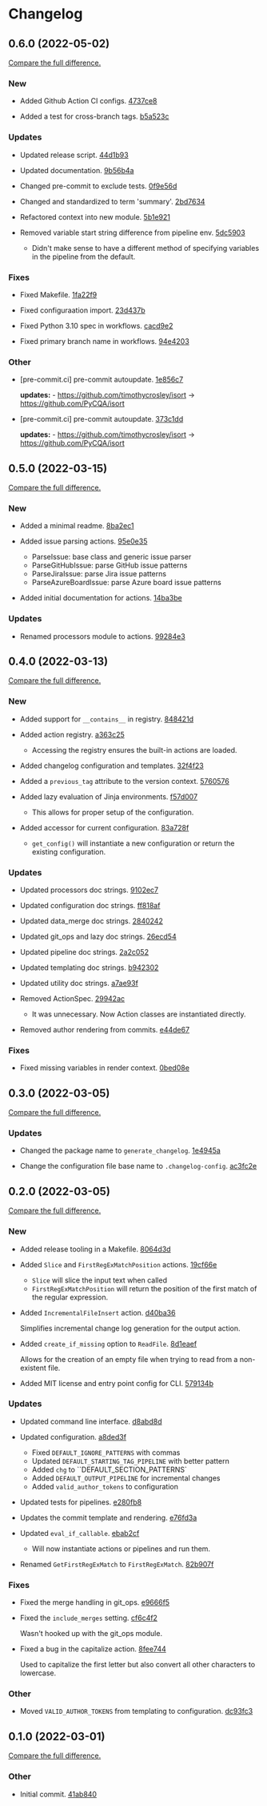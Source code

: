 # Changelog

## 0.6.0 (2022-05-02)

[Compare the full difference.](https://github.com/coordt/generate-changelog/compare/None...HEAD)

### New

- Added Github Action CI configs. [4737ce8](https://github.com/coordt/generate-changelog/commit/4737ce800378113848edeef46a600d42850773b1)
    

- Added a test for cross-branch tags. [b5a523c](https://github.com/coordt/generate-changelog/commit/b5a523c8b58424b1a7bd0ad1339f30e71e9d6c8a)
    

### Updates

- Updated release script. [44d1b93](https://github.com/coordt/generate-changelog/commit/44d1b937ad41a1c964ef5fa57531a3967ff25814)
    

- Updated documentation. [9b56b4a](https://github.com/coordt/generate-changelog/commit/9b56b4a0bfe90bfd46eae58aa233abf1db18bc1f)
    

- Changed pre-commit to exclude tests. [0f9e56d](https://github.com/coordt/generate-changelog/commit/0f9e56dd09bde764583ff832c35b5ff49bada6cf)
    

- Changed and standardized to term 'summary'. [2bd7634](https://github.com/coordt/generate-changelog/commit/2bd7634b9202407fe55c6e65f67331d6e41602b4)
    

- Refactored context into new module. [5b1e921](https://github.com/coordt/generate-changelog/commit/5b1e92160c5878a02edf5ae0993ad866322f3e9d)
    

- Removed variable start string difference from pipeline env. [5dc5903](https://github.com/coordt/generate-changelog/commit/5dc59039da3a8c10fdfd84874da969d7c3f1f188)
    
  - Didn't make sense to have a different method of specifying variables in the pipeline from the default.

### Fixes

- Fixed Makefile. [1fa22f9](https://github.com/coordt/generate-changelog/commit/1fa22f9eb37ddf978c9edb71e08c8ae431638155)
    

- Fixed configuraation import. [23d437b](https://github.com/coordt/generate-changelog/commit/23d437bb22c6269d6b9ac3905a2b1dc35fcebf13)
    

- Fixed Python 3.10 spec in workflows. [cacd9e2](https://github.com/coordt/generate-changelog/commit/cacd9e2393c8efe45aecd4a0d1b6fa84b5a32764)
    

- Fixed primary branch name in workflows. [94e4203](https://github.com/coordt/generate-changelog/commit/94e4203f09c33071868b6b8d64f6e7b31c3d4c43)
    

### Other

- [pre-commit.ci] pre-commit autoupdate. [1e856c7](https://github.com/coordt/generate-changelog/commit/1e856c7ed2be8d1932d80a6b86c4e88ada0022aa)
    
  **updates:** - https://github.com/timothycrosley/isort → https://github.com/PyCQA/isort


- [pre-commit.ci] pre-commit autoupdate. [373c1dd](https://github.com/coordt/generate-changelog/commit/373c1dd87134a0381ccd19f0cf50ff324248b0b0)
    
  **updates:** - https://github.com/timothycrosley/isort → https://github.com/PyCQA/isort



## 0.5.0 (2022-03-15)

[Compare the full difference.](https://github.com/coordt/generate-changelog/compare/0.4.0...0.5.0)

### New

- Added a minimal readme. [8ba2ec1](https://github.com/coordt/generate-changelog/commit/8ba2ec1133be3515720dbd6a20d2689ef4c96bba)
    

- Added issue parsing actions. [95e0e35](https://github.com/coordt/generate-changelog/commit/95e0e35dd49ba85b1f5befc327b92c7ac2493ecc)
    
  - ParseIssue: base class and generic issue parser
  - ParseGitHubIssue: parse GitHub issue patterns
  - ParseJiraIssue: parse Jira issue patterns
  - ParseAzureBoardIssue: parse Azure board issue patterns

- Added initial documentation for actions. [14ba3be](https://github.com/coordt/generate-changelog/commit/14ba3be844bb2af41c8e14d6d5d90bcfe730da6a)
    

### Updates

- Renamed processors module to actions. [99284e3](https://github.com/coordt/generate-changelog/commit/99284e3d42a35f91d17d417bae948c35364de49f)
    

## 0.4.0 (2022-03-13)

[Compare the full difference.](https://github.com/coordt/generate-changelog/compare/0.3.0...0.4.0)

### New

- Added support for `__contains__` in registry. [848421d](https://github.com/coordt/generate-changelog/commit/848421d8123738f7c876875301c114f4c8bc1087)
    

- Added action registry. [a363c25](https://github.com/coordt/generate-changelog/commit/a363c25588f2dff507150776d58fc4d876b1220c)
    
  - Accessing the registry ensures the built-in actions are loaded.

- Added changelog configuration and templates. [32f4f23](https://github.com/coordt/generate-changelog/commit/32f4f23635b06839c19b3f811a1e2058dc81764e)
    

- Added a `previous_tag` attribute to the version context. [5760576](https://github.com/coordt/generate-changelog/commit/576057668dfc90eba19070d6f94d14d60ca9ada6)
    

- Added lazy evaluation of Jinja environments. [f57d007](https://github.com/coordt/generate-changelog/commit/f57d007f71105f4f4d6e6d1a005f39e71f816dfe)
    
  - This allows for proper setup of the configuration.

- Added accessor for current configuration. [83a728f](https://github.com/coordt/generate-changelog/commit/83a728f6c09bf7c618f031820e35267504f5f866)
    
  - `get_config()` will instantiate a new configuration or return the existing configuration.

### Updates

- Updated processors doc strings. [9102ec7](https://github.com/coordt/generate-changelog/commit/9102ec757788f3210d381e57d41e64cd57d24718)
    

- Updated configuration doc strings. [ff818af](https://github.com/coordt/generate-changelog/commit/ff818aff84744fdea955e26f539ad9c8a3a953d2)
    

- Updated data_merge doc strings. [2840242](https://github.com/coordt/generate-changelog/commit/28402420496a0fb6403e7bed58eb0d74ee237457)
    

- Updated git_ops and lazy doc strings. [26ecd54](https://github.com/coordt/generate-changelog/commit/26ecd54bb3f2f38c1c2198afde0cedf296a18120)
    

- Updated pipeline doc strings. [2a2c052](https://github.com/coordt/generate-changelog/commit/2a2c05296541c71373b4f8d59ced3fd0d2fc4f35)
    

- Updated templating doc strings. [b942302](https://github.com/coordt/generate-changelog/commit/b942302c879f5dabfc0553f103d80864bd7ebadf)
    

- Updated utility doc strings. [a7ae93f](https://github.com/coordt/generate-changelog/commit/a7ae93f757792ebf4cabf5c51fc353f65d593fef)
    

- Removed ActionSpec. [29942ac](https://github.com/coordt/generate-changelog/commit/29942acbde3b7e4b9b9a68e2b840b38417643174)
    
  - It was unnecessary. Now Action classes are instantiated directly.

- Removed author rendering from commits. [e44de67](https://github.com/coordt/generate-changelog/commit/e44de6784a7e26422679a5597b4e21322ac49f08)
    

### Fixes

- Fixed missing variables in render context. [0bed08e](https://github.com/coordt/generate-changelog/commit/0bed08eab48fd24a55b63b010c7cc8e665447cac)
    

## 0.3.0 (2022-03-05)

[Compare the full difference.](https://github.com/coordt/generate-changelog/compare/0.2.0...0.3.0)

### Updates

- Changed the package name to `generate_changelog`. [1e4945a](https://github.com/coordt/generate-changelog/commit/1e4945adc762c20b9c450cd7234d9791897459e2)
    

- Change the configuration file base name to `.changelog-config`. [ac3fc2e](https://github.com/coordt/generate-changelog/commit/ac3fc2e2fb4fd609b9f0a995a7ef95f7b77d53dd)
    

## 0.2.0 (2022-03-05)

[Compare the full difference.](https://github.com/coordt/generate-changelog/compare/0.1.0...0.2.0)

### New

- Added release tooling in a Makefile. [8064d3d](https://github.com/coordt/generate-changelog/commit/8064d3de42435b65a61b9686231973240f80f558)
    

- Added `Slice` and `FirstRegExMatchPosition` actions. [19cf66e](https://github.com/coordt/generate-changelog/commit/19cf66ebacc275c4b15fb1b5371ca9190a4b85f7)
    
  - `Slice` will slice the input text when called
  - `FirstRegExMatchPosition` will return the position of the first match of the regular expression.

- Added `IncrementalFileInsert` action. [d40ba36](https://github.com/coordt/generate-changelog/commit/d40ba3624ae01350b63ec15613838c8d81825dd0)
    
  Simplifies incremental change log generation for the output action.

- Added `create_if_missing` option to `ReadFile`. [8d1eaef](https://github.com/coordt/generate-changelog/commit/8d1eaefaa3868d3322453ceeafa2a416a95e3a7a)
    
  Allows for the creation of an empty file when trying to read from a non-existent file.

- Added MIT license and entry point config for CLI. [579134b](https://github.com/coordt/generate-changelog/commit/579134bd497362c88e82593eb7fd2fe83a04718c)
    

### Updates

- Updated command line interface. [d8abd8d](https://github.com/coordt/generate-changelog/commit/d8abd8d3a8b1ab6d112423ee4ea2408f36a8b802)
    

- Updated configuration. [a8ded3f](https://github.com/coordt/generate-changelog/commit/a8ded3f3c8c20f5117f95ca3d0020f326d112db9)
    
  - Fixed `DEFAULT_IGNORE_PATTERNS` with commas
  - Updated `DEFAULT_STARTING_TAG_PIPELINE` with better pattern
  - Added `chg` to ``DEFAULT_SECTION_PATTERNS`
  - Added `DEFAULT_OUTPUT_PIPELINE` for incremental changes
  - Added `valid_author_tokens` to configuration

- Updated tests for pipelines. [e280fb8](https://github.com/coordt/generate-changelog/commit/e280fb863d98450f48c35d7f2382770813271210)
    

- Updates the commit template and rendering. [e76fd3a](https://github.com/coordt/generate-changelog/commit/e76fd3ace753fc3244c38af89adcf589354e5b0f)
    

- Updated `eval_if_callable`. [ebab2cf](https://github.com/coordt/generate-changelog/commit/ebab2cf34f98cb06bfb485a8eb2c44717aa4f0be)
    
  - Will now instantiate actions or pipelines and run them.

- Renamed `GetFirstRegExMatch` to `FirstRegExMatch`. [82b907f](https://github.com/coordt/generate-changelog/commit/82b907faf481f1c7218cc29c82d7072a0014314f)
    

### Fixes

- Fixed the merge handling in git_ops. [e9666f5](https://github.com/coordt/generate-changelog/commit/e9666f519fd2edea9c2b8e3fa97b4b9ee1d10042)
    

- Fixed the `include_merges` setting. [cf6c4f2](https://github.com/coordt/generate-changelog/commit/cf6c4f2bba26f3e50010fbf424ad4326d1fe45bc)
    
  Wasn't hooked up with the git_ops module.

- Fixed a bug in the capitalize action. [8fee744](https://github.com/coordt/generate-changelog/commit/8fee744bfedfea5850f7fa61d36f202815514210)
    
  Used to capitalize the first letter but also convert all other characters to lowercase.

### Other

- Moved `VALID_AUTHOR_TOKENS` from templating to configuration. [dc93fc3](https://github.com/coordt/generate-changelog/commit/dc93fc324a02cfda0aed53d2648726c6be130074)
    

## 0.1.0 (2022-03-01)

[Compare the full difference.](https://github.com/coordt/generate-changelog/compare/None...0.1.0)

### Other

- Initial commit. [41ab840](https://github.com/coordt/generate-changelog/commit/41ab8402b7cd59f4d48da528f92664e4482b962d)
    
